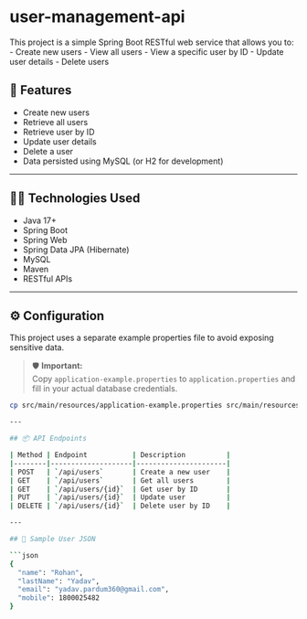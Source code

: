 # user-management-api
This project is a simple Spring Boot RESTful web service that allows you to:  - Create new users - View all users - View a specific user by ID - Update user details - Delete users


## 🚀 Features

- Create new users
- Retrieve all users
- Retrieve user by ID
- Update user details
- Delete a user
- Data persisted using MySQL (or H2 for development)

---

## 🧑‍💻 Technologies Used

- Java 17+
- Spring Boot
- Spring Web
- Spring Data JPA (Hibernate)
- MySQL 
- Maven
- RESTful APIs

---

## ⚙️ Configuration

This project uses a separate example properties file to avoid exposing sensitive data.

> 🛡️ **Important:**  
> Copy `application-example.properties` to `application.properties` and fill in your actual database credentials.

```bash
cp src/main/resources/application-example.properties src/main/resources/application.properties

---

## 📦 API Endpoints

| Method | Endpoint           | Description          |
|--------|--------------------|----------------------|
| POST   | `/api/users`       | Create a new user    |
| GET    | `/api/users`       | Get all users        |
| GET    | `/api/users/{id}`  | Get user by ID       |
| PUT    | `/api/users/{id}`  | Update user          |
| DELETE | `/api/users/{id}`  | Delete user by ID    |

---

## 🧾 Sample User JSON

```json
{
  "name": "Rohan",
  "lastName": "Yadav",
  "email": "yadav.pardum360@gmail.com",
  "mobile": 1800025482
}



